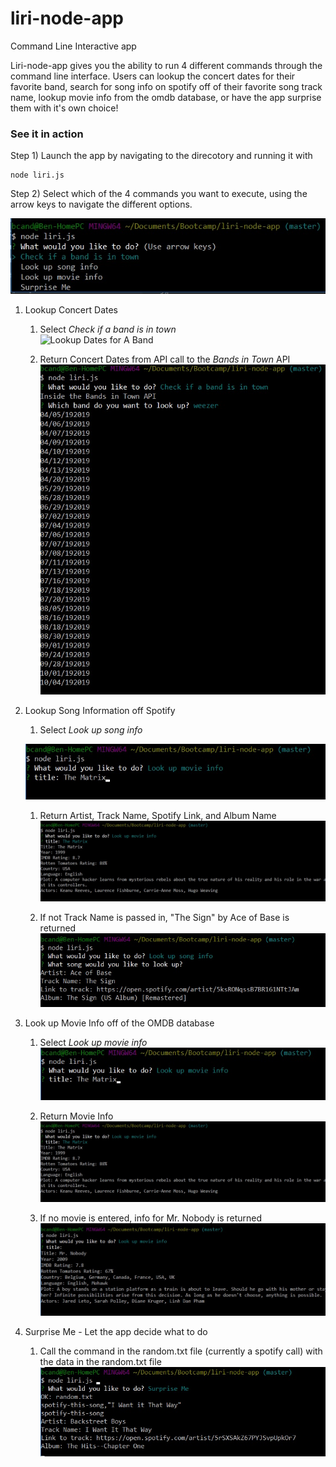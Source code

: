 # liri-node-app
Command Line Interactive app

Liri-node-app gives you the ability to run 4 different commands through the command line interface.  Users can lookup the concert dates for their favorite band, search for song info on spotify off of their favorite song track name, lookup movie info from the omdb database, or have the app surprise them with it's own choice!

### See it in action

Step 1) Launch the app by navigating to the direcotory and running it with
```
node liri.js
```
Step 2) Select which of the 4 commands you want to execute, using the arrow keys to navigate the different options.

![Select a command](images/1-choose_command.jpg)

1. Lookup Concert Dates
    1. Select *Check if a band is in town*  
    ![Lookup Dates for A Band](images/2-selecct_band.jpg)

    1. Return Concert Dates from API call to the *Bands in Town* API
    ![Concert Dates Returned](images/5-concert_return.jpg)
1. Lookup Song Information off Spotify
    1. Select *Look up song info*

    ![Lookup song info](images/3-lookup_song.jpg)
    
    1. Return Artist, Track Name, Spotify Link, and Album Name
    ![Song Return](images/6-song_return.jpg)

    1. If not Track Name is passed in, "The Sign" by Ace of Base is returned
    ![Return The Sign](images/9-song_retrun_the_sign.jpg)
1. Look up Movie Info off of the OMDB database
    1. Select *Look up movie info*
    ![Lookup Movie](images/4-lookup_movie.jpg)

    1. Return Movie Info
    ![Return Movie Info](images/7-movie_return.jpg)

    1. If no movie is entered, info for Mr. Nobody is returned
    ![Return Mr. Nobody](images/8-movie_return_mr_nobody.jpg)
1. Surprise Me - Let the app decide what to do
    1. Call the command in the random.txt file (currently a spotify call) with the data in the random.txt file
    ![surprise me](images/10-surprise_me.jpg)
